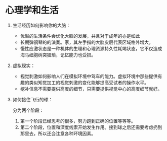 # 心理学和生活

1. 生活经历如何影响你的大脑：
   * 优越的生活条件会优化大脑的发展，并且对于成年的亦是如此
   * 长期弹钢琴的的演奏。家，其左手指的大脑皮层代表区域格外增大。
   * 慢性应激状态是一种机体的生理和心理资源持久性耗竭状态，它不仅造成海马细胞树突猥琐，记忆能力也受损。

2. 虚拟现实：

   * 视觉刺激如何影响人们在模拟环境中驾车的能力。虚拟环境中那些提供有趣的类似知觉加工的视觉刺激的变化能够提高受试者的操作水平。
   * 挖补信息不需要提供高度的细节，只需要提供视觉中心的高度细节就好。

3. 如何接住飞行的球：

   分为两个阶段：

   1. 第一个阶段已经思考的很多，努力跑到正确的位置等等等。
   2. 第二个阶段，位置和深度线索开始发生作用。接到球之后还需要考虑扔到那里去，所以还会注意各种环境因素。